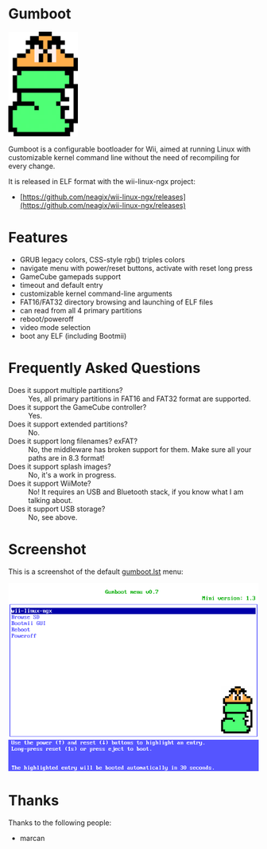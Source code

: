 # Gumboot

<a href="https://neagix.github.io/wii-linux-ngx/"><img alt="Gumboot" src="gumboot-logo.png" width="140" title="gumboot" /></a>

Gumboot is a configurable bootloader for Wii, aimed at running Linux with customizable kernel command line without the need of recompiling for every change.

It is released in ELF format with the wii-linux-ngx project:

* [https://github.com/neagix/wii-linux-ngx/releases](https://github.com/neagix/wii-linux-ngx/releases)

# Features

* GRUB legacy colors, CSS-style rgb() triples colors
* navigate menu with power/reset buttons, activate with reset long press
* GameCube gamepads support
* timeout and default entry
* customizable kernel command-line arguments
* FAT16/FAT32 directory browsing and launching of ELF files
* can read from all 4 primary partitions
* reboot/poweroff
* video mode selection
* boot any ELF (including Bootmii)

# Frequently Asked Questions

<dl>
<dt>Does it support multiple partitions?</dt>
<dd>Yes, all primary partitions in FAT16 and FAT32 format are supported.</dd>
<dt>Does it support the GameCube controller?</dt>
<dd>Yes.</dd>
<dt>Does it support extended partitions?</dt>
<dd>No.</dd>
<dt>Does it support long filenames? exFAT?</dt>
<dd>No, the middleware has broken support for them. Make sure all your paths are in 8.3 format!</dd>
<dt>Does it support splash images?</dt>
<dd>No, it's a work in progress.</dd>
<dt>Does it support WiiMote?</dt>
<dd>No! It requires an USB and Bluetooth stack, if you know what I am talking about.</dd>
<dt>Does it support USB storage?</dt>
<dd>No, see above.</dd>
</dl>

# Screenshot

This is a screenshot of the default [gumboot.lst](https://github.com/neagix/wii-linux-ngx/blob/master/gumboot.lst) menu:

<img alt="Gumboot default menu" src="gumboot-default-menu.png" title="Gumboot default menu" />

# Thanks

Thanks to the following people:
* marcan
